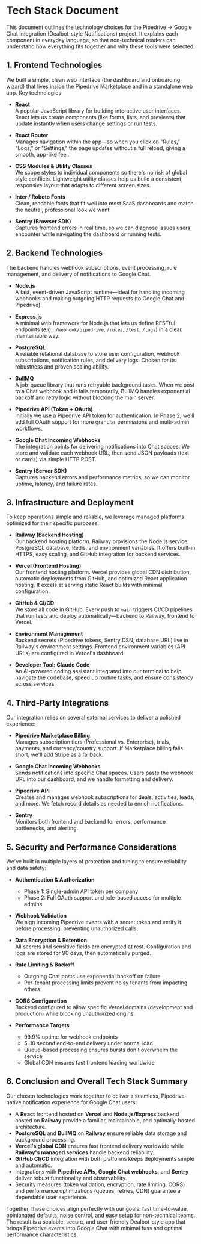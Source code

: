 # Tech Stack Document

This document outlines the technology choices for the Pipedrive → Google Chat Integration (Dealbot-style Notifications) project. It explains each component in everyday language, so that non-technical readers can understand how everything fits together and why these tools were selected.

## 1. Frontend Technologies

We built a simple, clean web interface (the dashboard and onboarding wizard) that lives inside the Pipedrive Marketplace and in a standalone web app. Key technologies:

- **React**  
  A popular JavaScript library for building interactive user interfaces. React lets us create components (like forms, lists, and previews) that update instantly when users change settings or run tests.

- **React Router**  
  Manages navigation within the app—so when you click on "Rules," "Logs," or "Settings," the page updates without a full reload, giving a smooth, app-like feel.

- **CSS Modules &amp; Utility Classes**  
  We scope styles to individual components so there's no risk of global style conflicts. Lightweight utility classes help us build a consistent, responsive layout that adapts to different screen sizes.

- **Inter / Roboto Fonts**  
  Clean, readable fonts that fit well into most SaaS dashboards and match the neutral, professional look we want.

- **Sentry (Browser SDK)**  
  Captures frontend errors in real time, so we can diagnose issues users encounter while navigating the dashboard or running tests.

## 2. Backend Technologies

The backend handles webhook subscriptions, event processing, rule management, and delivery of notifications to Google Chat.

- **Node.js**  
  A fast, event-driven JavaScript runtime—ideal for handling incoming webhooks and making outgoing HTTP requests (to Google Chat and Pipedrive).

- **Express.js**  
  A minimal web framework for Node.js that lets us define RESTful endpoints (e.g., `/webhook/pipedrive`, `/rules`, `/test`, `/logs`) in a clear, maintainable way.

- **PostgreSQL**  
  A reliable relational database to store user configuration, webhook subscriptions, notification rules, and delivery logs. Chosen for its robustness and proven scaling ability.

- **BullMQ**  
  A job-queue library that runs retryable background tasks. When we post to a Chat webhook and it fails temporarily, BullMQ handles exponential backoff and retry logic without blocking the main server.

- **Pipedrive API (Token + OAuth)**  
  Initially we use a Pipedrive API token for authentication. In Phase 2, we'll add full OAuth support for more granular permissions and multi-admin workflows.

- **Google Chat Incoming Webhooks**  
  The integration points for delivering notifications into Chat spaces. We store and validate each webhook URL, then send JSON payloads (text or cards) via simple HTTP POST.

- **Sentry (Server SDK)**  
  Captures backend errors and performance metrics, so we can monitor uptime, latency, and failure rates.

## 3. Infrastructure and Deployment

To keep operations simple and reliable, we leverage managed platforms optimized for their specific purposes:

- **Railway (Backend Hosting)**  
  Our backend hosting platform. Railway provisions the Node.js service, PostgreSQL database, Redis, and environment variables. It offers built-in HTTPS, easy scaling, and GitHub integration for backend services.

- **Vercel (Frontend Hosting)**  
  Our frontend hosting platform. Vercel provides global CDN distribution, automatic deployments from GitHub, and optimized React application hosting. It excels at serving static React builds with minimal configuration.

- **GitHub &amp; CI/CD**  
  We store all code in GitHub. Every push to `main` triggers CI/CD pipelines that run tests and deploy automatically—backend to Railway, frontend to Vercel.

- **Environment Management**  
  Backend secrets (Pipedrive tokens, Sentry DSN, database URL) live in Railway's environment settings. Frontend environment variables (API URLs) are configured in Vercel's dashboard.

- **Developer Tool: Claude Code**  
  An AI-powered coding assistant integrated into our terminal to help navigate the codebase, speed up routine tasks, and ensure consistency across services.

## 4. Third-Party Integrations

Our integration relies on several external services to deliver a polished experience:

- **Pipedrive Marketplace Billing**  
  Manages subscription tiers (Professional vs. Enterprise), trials, payments, and currency/country support. If Marketplace billing falls short, we'll add Stripe as a fallback.

- **Google Chat Incoming Webhooks**  
  Sends notifications into specific Chat spaces. Users paste the webhook URL into our dashboard, and we handle formatting and delivery.

- **Pipedrive API**  
  Creates and manages webhook subscriptions for deals, activities, leads, and more. We fetch record details as needed to enrich notifications.

- **Sentry**  
  Monitors both frontend and backend for errors, performance bottlenecks, and alerting.

## 5. Security and Performance Considerations

We've built in multiple layers of protection and tuning to ensure reliability and data safety:

- **Authentication &amp; Authorization**  
  - Phase 1: Single-admin API token per company  
  - Phase 2: Full OAuth support and role-based access for multiple admins

- **Webhook Validation**  
  We sign incoming Pipedrive events with a secret token and verify it before processing, preventing unauthorized calls.

- **Data Encryption &amp; Retention**  
  All secrets and sensitive fields are encrypted at rest. Configuration and logs are stored for 90 days, then automatically purged.

- **Rate Limiting &amp; Backoff**  
  - Outgoing Chat posts use exponential backoff on failure  
  - Per-tenant processing limits prevent noisy tenants from impacting others

- **CORS Configuration**  
  Backend configured to allow specific Vercel domains (development and production) while blocking unauthorized origins.

- **Performance Targets**  
  - 99.9% uptime for webhook endpoints  
  - 5–10 second end-to-end delivery under normal load  
  - Queue-based processing ensures bursts don't overwhelm the service
  - Global CDN ensures fast frontend loading worldwide

## 6. Conclusion and Overall Tech Stack Summary

Our chosen technologies work together to deliver a seamless, Pipedrive-native notification experience for Google Chat users:

- A **React** frontend hosted on **Vercel** and **Node.js/Express** backend hosted on **Railway** provide a familiar, maintainable, and optimally-hosted architecture.
- **PostgreSQL** and **BullMQ** on **Railway** ensure reliable data storage and background processing.
- **Vercel's global CDN** ensures fast frontend delivery worldwide while **Railway's managed services** handle backend reliability.
- **GitHub CI/CD** integration with both platforms keeps deployments simple and automatic.
- Integrations with **Pipedrive APIs**, **Google Chat webhooks**, and **Sentry** deliver robust functionality and observability.
- Security measures (token validation, encryption, rate limiting, CORS) and performance optimizations (queues, retries, CDN) guarantee a dependable user experience.

Together, these choices align perfectly with our goals: fast time-to-value, opinionated defaults, noise control, and easy setup for non-technical teams. The result is a scalable, secure, and user-friendly Dealbot-style app that brings Pipedrive events into Google Chat with minimal fuss and optimal performance characteristics.